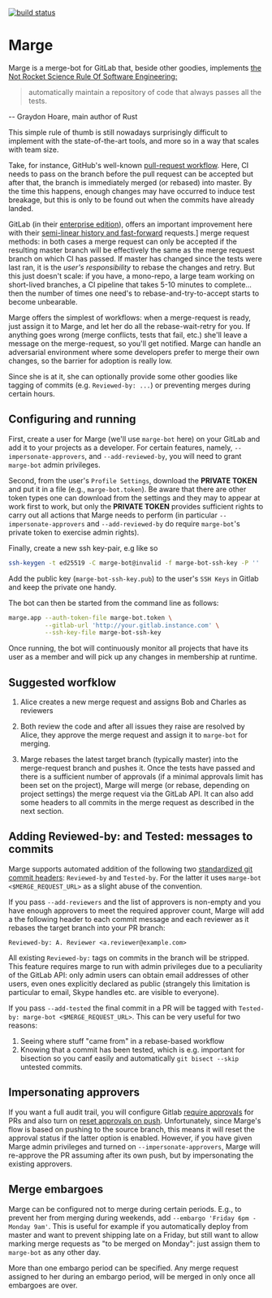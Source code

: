 [![build status](https://travis-ci.org/smarkets/marge.png?branch=master)](https://travis-ci.org/smarkets/marge)

# Marge

Marge is a merge-bot for GitLab that, beside other goodies,
implements [the Not Rocket Science Rule Of Software Engineering:](http://graydon2.dreamwidth.org/1597.html)

> automatically maintain a repository of code that always passes all the tests.

-- Graydon Hoare, main author of Rust

This simple rule of thumb is still nowadays surprisingly difficult to
implement with the state-of-the-art tools, and more so in a way that scales
with team size.

Take, for instance, GitHub's well-known
[pull-request workflow](https://help.github.com/categories/collaborating-with-issues-and-pull-requests).
Here, CI needs to pass on the branch before the pull request can be accepted but after that, the branch
is immediately merged (or rebased) into master. By the time this happens, enough changes may have occurred
to induce test breakage, but this is only to be found out when the commits have already landed.

GitLab (in their [enterprise edition](https://about.gitlab.com/products/)),  offers an important improvement
here with their [semi-linear history and fast-forward](https://docs.gitlab.com/ee/user/project/merge_requests/) requests.] merge request methods: in both cases a merge request can only be accepted if the resulting master branch will be effectively the same as the merge request branch on which CI has passed. If master has changed since the tests were last ran, it is the *user's responsibility* to rebase the changes and retry. But this just doesn't scale: if you have, a mono-repo, a large team working on short-lived branches, a CI pipeline that takes 5-10 minutes to complete... then the number of times one need's to rebase-and-try-to-accept starts to become unbearable.

Marge offers the simplest of workflows: when a merge-request is ready, just assign it to Marge, and let her
do all the rebase-wait-retry for you. If anything goes wrong (merge conflicts, tests that fail, etc.) she'll
leave a message on the merge-request, so you'll get notified. Marge can handle an adversarial environment
where some developers prefer to merge their own changes, so the barrier for adoption is really low.

Since she is at it, she can optionally provide some other goodies like tagging of commits
(e.g. `Reviewed-by: ...`) or preventing merges during certain hours.


## Configuring and running

First, create a user for Marge (we'll use `marge-bot` here) on your GitLab and add it to your projects
as a developer. For certain features, namely, `--impersonate-approvers`, and `--add-reviewed-by`, you will
need to grant `marge-bot` admin privileges.

Second, from the user's `Profile Settings`, download the **PRIVATE TOKEN** and
put it in a file (e.g., `marge-bot.token`). Be aware that there are other token
types one can download from the settings and they may to appear at work first to work,
but only the **PRIVATE TOKEN** provides sufficient rights to carry out all actions that
Marge needs to perform (in particular `--impersonate-approvers` and `--add-reviewed-by` do require
`marge-bot`'s private token to exercise admin rights).

Finally, create a new ssh key-pair, e.g like so

```bash
ssh-keygen -t ed25519 -C marge-bot@invalid -f marge-bot-ssh-key -P ''
```

Add the public key (`marge-bot-ssh-key.pub`) to the user's `SSH Keys` in Gitlab
and keep the private one handy.

The bot can then be started from the command line as follows:
```bash
marge.app --auth-token-file marge-bot.token \
          --gitlab-url 'http://your.gitlab.instance.com' \
          --ssh-key-file marge-bot-ssh-key
```

Once running, the bot will continuously monitor all projects that have its user as a member and will
pick up any changes in membership at runtime.

## Suggested worfklow
1. Alice creates a new merge request and assigns Bob and Charles as reviewers

2. Both review the code and after all issues they raise are resolved by Alice,
   they approve the merge request and assign it to `marge-bot` for merging.

3. Marge rebases the latest target branch (typically master) into the
   merge-request branch and pushes it. Once the tests have passed and there is
   a sufficient number of approvals (if a minimal approvals limit has been set on the project),
   Marge will merge (or rebase, depending on project settings) the merge request via the GitLab API.
   It can also add some headers to all commits in the merge request as described in the next section.


## Adding Reviewed-by: and Tested: messages to commits
Marge supports automated addition of the following
two [standardized git commit headers](https://www.kernel.org/doc/html/v4.11/process/submitting-patches.html#using-reported-by-tested-by-reviewed-by-suggested-by-and-fixes): `Reviewed-by` and `Tested-by`. For the
latter it uses `marge-bot <$MERGE_REQUEST_URL>` as a slight abuse of the
convention.

If you pass `--add-reviewers` and the list of approvers is non-empty and you
have enough approvers to meet the required approver count, Marge will add a the
following header to each commit message and each reviewer as it rebases the
target branch into your PR branch:

```
Reviewed-by: A. Reviewer <a.reviewer@example.com>
```

All existing `Reviewed-by:` tags on commits in the branch will be stripped. This
feature requires marge to run with admin privileges due to a peculiarity of the
GitLab API: only admin users can obtain email addresses of other users, even
ones explicitly declared as public (strangely this limitation is particular to
email, Skype handles etc. are visible to everyone).

If you pass `--add-tested` the final commit in a PR will be tagged with
`Tested-by: marge-bot <$MERGE_REQUEST_URL>`. This can be very useful for two
reasons:

1. Seeing where stuff "came from" in a rebase-based workflow
2. Knowing that a commit has been tested, which is e.g. important for bisection
   so you canf easily and automatically `git bisect --skip` untested commits.

## Impersonating approvers
If you want a full audit trail, you will configure Gitlab
[require approvals](https://docs.gitlab.com/ee/user/project/merge_requests/merge_request_approvals.html#approvals-required)
for PRs and also turn on
[reset approvals on push]( https://docs.gitlab.com/ee/user/project/merge_requests/merge_request_approvals.html#reset-approvals-on-push).
Unfortunately, since Marge's flow is based on pushing to the source branch, this
means it will reset the approval status if the latter option is enabled.
However, if you have given Marge admin privileges and turned on
`--impersonate-approvers`, Marge will re-approve the PR assuming after its own
push, but by impersonating the existing approvers.

## Merge embargoes

Marge can be configured not to merge during certain periods. E.g., to prevent
her from merging during weekends, add `--embargo 'Friday 6pm - Monday 9am'`.
This is useful for example if you automatically deploy from master and want to
prevent shipping late on a Friday, but still want to allow marking merge requests as
"to be merged on Monday": just assign them to `marge-bot` as any other day.

More than one embargo period can be specified. Any merge request assigned to her
during an embargo period, will be merged in only once all embargoes are over.
